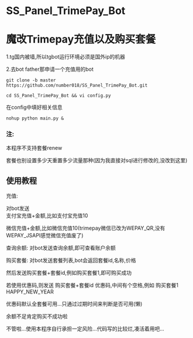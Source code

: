# SS_Panel_TrimePay_Bot

# 魔改Trimepay充值以及购买套餐


1.tg国内被墙,所以tgbot运行环境必须是国外ip的机器


2.去bot father那申请一个充值用的bot


```
git clone -b master https://github.com/number018/SS_Panel_TrimePay_Bot.git
```

```
cd SS_Panel_TrimePay_Bot && vi config.py
```
在config中填好相关信息

```
nohup python main.py &
```

### 注:
本程序不支持套餐renew

套餐也别设置多少天重置多少流量那种(因为我直接对sql进行修改的,没改到这里)



## 使用教程

充值:

对bot发送  
支付宝充值+金额,比如支付宝充值10

微信充值+金额,比如微信充值10(trimepay微信已改为WEPAY_QR,没有WEPAY_JSAPI感觉微信充值废了)

查询余额:
对bot发送查询余额,即可查看账户余额

购买套餐:
对bot发送套餐列表,bot会返回套餐id,名称,价格

然后发送购买套餐+套餐id,例如购买套餐1,即可购买成功

若使用优惠码,则发送 购买套餐+套餐id 优惠码,中间有个空格,例如   购买套餐1 HAPPY_NEW_YEAR

优惠码默认全套餐可用...只通过过期时间来判断是否可用(懒)

余额不足肯定购买不成功啦


不管啦...使用本程序自行承担一定风险...代码写的比较烂,凑活着用吧...
